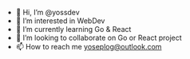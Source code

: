 - 👋 Hi, I’m @yossdev
- 👀 I’m interested in WebDev
- 🌱 I’m currently learning Go & React 
- 💞️ I’m looking to collaborate on Go or React project
- 📫 How to reach me yoseplog@outlook.com

<!---
yossdev/yossdev is a ✨ special ✨ repository because its `README.md` (this file) appears on your GitHub profile.
You can click the Preview link to take a look at your changes.
--->
